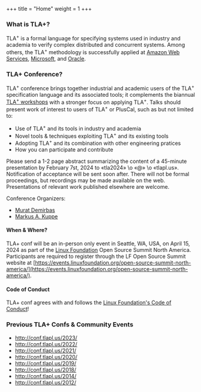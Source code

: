 +++
title = "Home"
weight = 1
+++
<!--
{{% notice note %}} The <a href="/2020/">schedule</a> of the TLA+ Community Event 2020 has been posted! {{% /notice %}}
-->

### What is TLA+?
<!-- Point at industrial success stories of TLA+ (Amazon/Microsoft/...) -->
TLA<sup>+</sup> is a formal language for specifying systems used in industry and academia to verify complex distributed and concurrent systems. Among others, the TLA<sup>+</sup> methodology is successfully applied at [Amazon Web Services](http://lamport.azurewebsites.net/tla/amazon-excerpt.html), [Microsoft](https://azure.microsoft.com/en-us/blog/azure-cosmos-db-pushing-the-frontier-of-globally-distributed-databases/), and [Oracle](https://www.oracle.com).

### TLA+ Conference?

TLA<sup>+</sup> conference brings together industrial and academic users of the TLA<sup>+</sup> specification language and its associated tools; it complements the biannual [TLA<sup>+</sup> workshops](http://tla2018.loria.fr/) with a stronger focus on applying TLA<sup>+</sup>. Talks should present work of interest to users of TLA<sup>+</sup> or PlusCal, such as but not limited to:

* Use of TLA<sup>+</sup> and its tools in industry and academia
* Novel tools & techniques exploiting TLA<sup>+</sup> and its existing tools
* Adopting TLA<sup>+</sup> and its combination with other engineering pratices
* How you can participate and contribute 

Please send a 1-2 page abstract summarizing the content of a 45-minute presentation by February 7st, 2024 to «tla2024» \o «@» \o «tlapl.us».  Notification of acceptance will be sent soon after.  There will not be formal proceedings, but recordings may be made available on the web.  Presentations of relevant work published elsewhere are welcome.

Conference Organizers: 

* [Murat Demirbas](https://cse.buffalo.edu/~demirbas/)
* [Markus A. Kuppe](https://www.linkedin.com/in/markus-kuppe-643559180)

#### When & Where?

TLA+ conf will be an in-person only event in Seattle, WA, USA, on April 15, 2024 as part of the [Linux Foundation](https://www.linuxfoundation.org/) Open Source Summit North America.  Participants are required to register through the LF Open Source Summit website at [https://events.linuxfoundation.org/open-source-summit-north-america/](https://events.linuxfoundation.org/open-source-summit-north-america/).

#### Code of Conduct

TLA+ conf agrees with and follows the [Linux Foundation's Code of Conduct](https://events.linuxfoundation.org/open-source-summit-north-america/attend/code-of-conduct/)!

### Previous TLA+ Confs & Community Events

* http://conf.tlapl.us/2023/
* http://conf.tlapl.us/2022/
* http://conf.tlapl.us/2021/
* http://conf.tlapl.us/2020/
* http://conf.tlapl.us/2019/
* http://conf.tlapl.us/2018/
* http://conf.tlapl.us/2014/
* http://conf.tlapl.us/2012/
